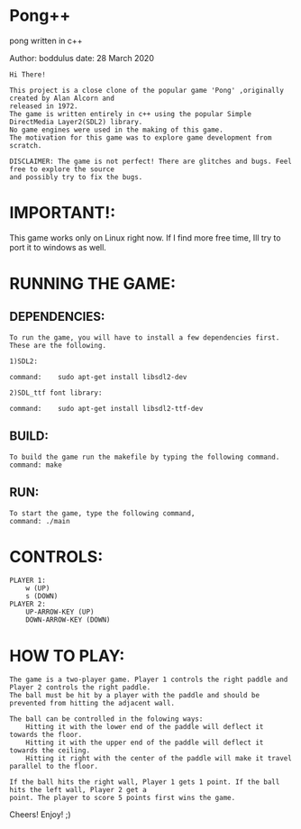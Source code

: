 # Pong++
pong written in c++

Author: boddulus
date:	28 March 2020


 	Hi There!

	This project is a close clone of the popular game 'Pong' ,originally created by Alan Alcorn and
	released in 1972.
	The game is written entirely in c++ using the popular Simple DirectMedia Layer2(SDL2) library.
	No game engines were used in the making of this game.
	The motivation for this game was to explore game development from scratch.
	
	DISCLAIMER: The game is not perfect! There are glitches and bugs. Feel free to explore the source
	and possibly try to fix the bugs.


IMPORTANT!:
=========

 This game works only on Linux right now. If I find more free time, Ill try to port it to windows as well. 



RUNNING THE GAME:
================


 DEPENDENCIES:
 -------------
	To run the game, you will have to install a few dependencies first.
	These are the following.

	1)SDL2:

	command:	sudo apt-get install libsdl2-dev

	2)SDL_ttf font library:
	
	command:	sudo apt-get install libsdl2-ttf-dev

 BUILD:
 -----
	To build the game run the makefile by typing the following command.
	command: make

 RUN:
 ---
 	To start the game, type the following command,
	command: ./main

CONTROLS:
======== 
 	
	PLAYER 1:
		w (UP)
		s (DOWN)
	PLAYER 2:
		UP-ARROW-KEY (UP)
		DOWN-ARROW-KEY (DOWN)

HOW TO PLAY:
============

	The game is a two-player game. Player 1 controls the right paddle and Player 2 controls the right paddle.
	The ball must be hit by a player with the paddle and should be prevented from hitting the adjacent wall.
	
	The ball can be controlled in the folowing ways:
		Hitting it with the lower end of the paddle will deflect it towards the floor.
		Hitting it with the upper end of the paddle will deflect it towards the ceiling.
		Hitting it right with the center of the paddle will make it travel parallel to the floor.
	
	If the ball hits the right wall, Player 1 gets 1 point. If the ball hits the left wall, Player 2 get a 
	point. The player to score 5 points first wins the game.

Cheers! Enjoy! ;)
